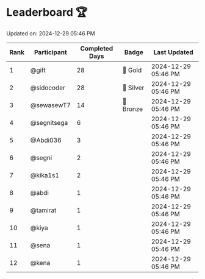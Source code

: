 # Leaderboard 🏆

Updated on: 2024-12-29 05:46 PM

| Rank | Participant       | Completed Days | Badge      | Last Updated         |
|------|-------------------|----------------|------------|----------------------|
| 1    | @gift             | 28             | 🏅 Gold     | 2024-12-29 05:46 PM |
| 2    | @sidocoder        | 28             | 🥈 Silver   | 2024-12-29 05:46 PM |
| 3    | @sewasewT7        | 14             | 🥉 Bronze   | 2024-12-29 05:46 PM |
| 4    | @segnitsega       | 6              |            | 2024-12-29 05:46 PM |
| 5    | @Abdi036          | 3              |            | 2024-12-29 05:46 PM |
| 6    | @segni            | 2              |            | 2024-12-29 05:46 PM |
| 7    | @kika1s1          | 2              |            | 2024-12-29 05:46 PM |
| 8    | @abdi             | 1              |            | 2024-12-29 05:46 PM |
| 9    | @tamirat          | 1              |            | 2024-12-29 05:46 PM |
| 10   | @kiya             | 1              |            | 2024-12-29 05:46 PM |
| 11   | @sena             | 1              |            | 2024-12-29 05:46 PM |
| 12   | @kena             | 1              |            | 2024-12-29 05:46 PM |
